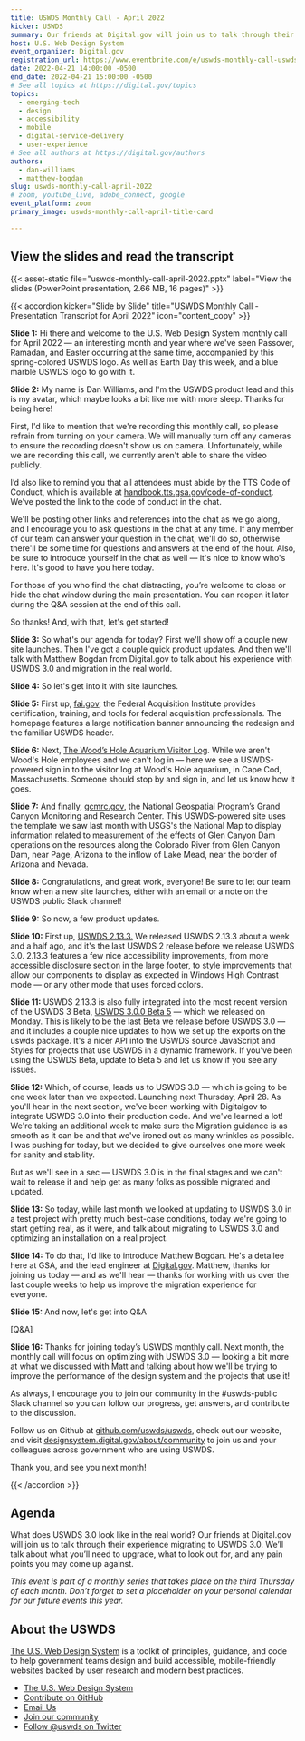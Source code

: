 ```yaml
---
title: USWDS Monthly Call - April 2022
kicker: USWDS
summary: Our friends at Digital.gov will join us to talk through their experience migrating to USWDS 3.0.
host: U.S. Web Design System
event_organizer: Digital.gov
registration_url: https://www.eventbrite.com/e/uswds-monthly-call-uswds-30-in-the-real-world-apr-2022-tickets-317681512957
date: 2022-04-21 14:00:00 -0500
end_date: 2022-04-21 15:00:00 -0500
# See all topics at https://digital.gov/topics
topics:
  - emerging-tech
  - design
  - accessibility
  - mobile
  - digital-service-delivery
  - user-experience
# See all authors at https://digital.gov/authors
authors:
  - dan-williams
  - matthew-bogdan
slug: uswds-monthly-call-april-2022
# zoom, youtube_live, adobe_connect, google
event_platform: zoom
primary_image: uswds-monthly-call-april-title-card

---
```


## View the slides and read the transcript  

{{< asset-static file="uswds-monthly-call-april-2022.pptx" label="View the slides (PowerPoint presentation, 2.66 MB, 16 pages)" >}}

{{< accordion kicker="Slide by Slide" title="USWDS Monthly Call - Presentation Transcript for April 2022" icon="content_copy" >}}

**Slide 1:** Hi there and welcome to the U.S. Web Design System monthly call for April 2022 — an interesting month and year where we've seen Passover, Ramadan, and Easter occurring at the same time, accompanied by this spring-colored USWDS logo. As well as Earth Day this week, and a blue marble USWDS logo to go with it.

**Slide 2:** My name is Dan Williams, and I'm the USWDS product lead and this is my avatar, which maybe looks a bit like me with more sleep. Thanks for being here!

First, I'd like to mention that we're recording this monthly call, so please refrain from turning on your camera. We will manually turn off any cameras to ensure the recording doesn't show us on camera. Unfortunately, while we are recording this call, we currently aren't able to share the video publicly.

I’d also like to remind you that all attendees must abide by the TTS Code of Conduct, which is available at [handbook.tts.gsa.gov/code-of-conduct](https://handbook.tts.gsa.gov/about-us/code-of-conduct/). We’ve posted the link to the code of conduct in the chat.

We'll be posting other links and references into the chat as we go along, and I encourage you to ask questions in the chat at any time. If any member of our team can answer your question in the chat, we'll do so, otherwise there'll be some time for questions and answers at the end of the hour. Also, be sure to introduce yourself in the chat as well — it's nice to know who's here. It's good to have you here today.

For those of you who find the chat distracting, you’re welcome to close or hide the chat window during the main presentation. You can reopen it later during the Q&A session at the end of this call.

So thanks! And, with that, let's get started!

**Slide 3:** So what's our agenda for today?
First we'll show off a couple new site launches.
Then I've got a couple quick product updates.
And then we'll talk with Matthew Bogdan from Digital.gov to talk about his experience with USWDS 3.0 and migration in the real world.

**Slide 4:** So let's get into it with site launches.

**Slide 5:** First up, [fai.gov](https://fai.gov/), the Federal Acquisition Institute provides certification, training, and tools for federal acquisition professionals. The homepage features a large notification banner announcing the redesign and the familiar USWDS header.

**Slide 6:** Next, [The Wood’s Hole Aquarium Visitor Log](https://apps-nefsc.fisheries.noaa.gov/AVL). While we aren't Wood's Hole employees and we can't log in — here we see a USWDS-powered sign in to the visitor log at Wood's Hole aquarium, in Cape Cod, Massachusetts. Someone should stop by and sign in, and let us know how it goes.

**Slide 7:** And finally, [gcmrc.gov](https://www.usgs.gov/centers/sbsc/about/gcmrc), the National Geospatial Program’s Grand Canyon Monitoring and Research Center. This USWDS-powered site uses the template we saw last month with USGS's the National Map to display information related to measurement of the effects of Glen Canyon Dam operations on the resources along the Colorado River from Glen Canyon Dam, near Page, Arizona to the inflow of Lake Mead, near the border of Arizona and Nevada.

**Slide 8:** Congratulations, and great work, everyone! Be sure to let our team know when a new site launches, either with an email or a note on the USWDS public Slack channel!

**Slide 9:** So now, a few product updates.

**Slide 10:** First up, [USWDS 2.13.3.](https://github.com/uswds/uswds/releases/tag/v2.13.3) We released USWDS 2.13.3 about a week and a half ago, and it's the last USWDS 2 release before we release USWDS 3.0. 2.13.3 features a few nice accessibility improvements, from more accessible disclosure section in the large footer, to style improvements that allow our components to display as expected in Windows High Contrast mode — or any other mode that uses forced colors.

**Slide 11:** USWDS 2.13.3 is also fully integrated into the most recent version of the USWDS 3 Beta, [USWDS 3.0.0 Beta 5](https://github.com/uswds/uswds/releases/tag/v3.0.0-beta.5) — which we released on Monday. This is likely to be the last Beta we release before USWDS 3.0 — and it includes a couple nice updates to how we set up the exports on the uswds package. It's a nicer API into the USWDS source JavaScript and Styles for projects that use USWDS in a dynamic framework. If you've been using the USWDS Beta, update to Beta 5 and let us know if you see any issues.

**Slide 12:** Which, of course, leads us to USWDS 3.0 — which is going to be one week later than we expected. Launching next Thursday, April 28. As you'll hear in the next section, we've been working with Digitalgov to integrate USWDS 3.0 into their production code. And we've learned a lot! We're taking an additional week to make sure the Migration guidance is as smooth as it can be and that we've ironed out as many wrinkles as possible. I was pushing for today, but we decided to give ourselves one more week for sanity and stability.

But as we'll see in a sec — USWDS 3.0 is in the final stages and we can't wait to release it and help get as many folks as possible migrated and updated.

**Slide 13:** So today, while last month we looked at updating to USWDS 3.0 in a test project with pretty much best-case conditions, today we're going to start getting real, as it were, and talk about migrating to USWDS 3.0 and optimizing an installation on a real project.

**Slide 14:** To do that, I'd like to introduce Matthew Bogdan. He's a detailee here at GSA, and the lead engineer at [Digital.gov](https://digital.gov/). Matthew, thanks for joining us today — and as we'll hear — thanks for working with us over the last couple weeks to help us improve the migration experience for everyone.

**Slide 15:** And now, let's get into Q&A

[Q&A]

**Slide 16:** Thanks for joining today’s USWDS monthly call. Next month, the monthly call will focus on optimizing with USWDS 3.0 — looking a bit more at what we discussed with Matt and talking about how we'll be trying to improve the performance of the design system and the projects that use it!

As always, I encourage you to join our community in the #uswds-public Slack channel so you can follow our progress, get answers, and contribute to the discussion.

Follow us on Github at [github.com/uswds/uswds](https://www.google.com/url?q=https://github.com/uswds/uswds&sa=D&source=docs&ust=1652100269785461&usg=AOvVaw3cs5xX2qhoNOhoX0FOWtJq), check out our website, and visit [designsystem.digital.gov/about/community](https://designsystem.digital.gov/about/community/) to join us and your colleagues across government who are using USWDS.

Thank you, and see you next month!

{{< /accordion >}}

## Agenda

What does USWDS 3.0 look like in the real world? Our friends at Digital.gov will join us to talk through their experience migrating to USWDS 3.0. We’ll talk about what you’ll need to upgrade, what to look out for, and any pain points you may come up against.

*This event is part of a monthly series that takes place on the third Thursday of each month. Don’t forget to set a placeholder on your personal calendar for our future events this year.*

## About the USWDS

[The U.S. Web Design System](https://designsystem.digital.gov/) is a toolkit of principles, guidance, and code to help government teams design and build accessible, mobile-friendly websites backed by user research and modern best practices.

* [The U.S. Web Design System](https://designsystem.digital.gov/)
* [Contribute on GitHub](https://github.com/uswds/uswds/issues)
* [Email Us](mailto:uswds@support.digitalgov.gov)
* [Join our community](https://digital.gov/communities/uswds/)
* [Follow @uswds on Twitter](https://twitter.com/uswds)
